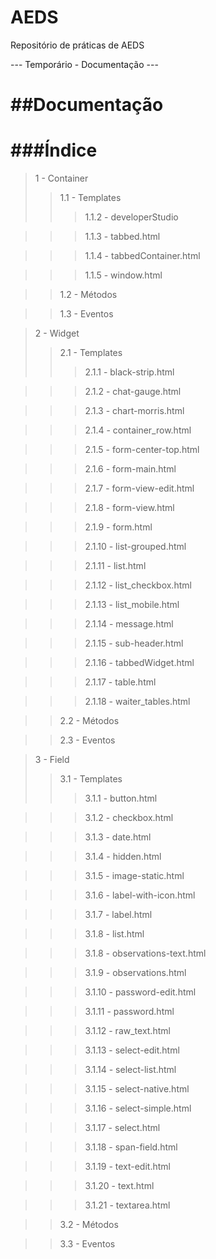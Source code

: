AEDS
====

Repositório de práticas de AEDS

 --- Temporário - Documentação ---

##Documentação
==================
>
###Índice
=================
>
> 1 - Container
>> 1.1 - Templates
>>> 1.1.2 - developerStudio

>>> 1.1.3 - tabbed.html

>>> 1.1.4 - tabbedContainer.html

>>> 1.1.5 - window.html

>> 1.2 - Métodos

>> 1.3 - Eventos

> 2 - Widget
>> 2.1 - Templates
>>> 2.1.1 - black-strip.html

>>> 2.1.2 - chat-gauge.html

>>> 2.1.3 - chart-morris.html

>>> 2.1.4 - container_row.html

>>> 2.1.5 - form-center-top.html

>>> 2.1.6 - form-main.html

>>> 2.1.7 - form-view-edit.html

>>> 2.1.8 - form-view.html

>>> 2.1.9 - form.html

>>> 2.1.10 - list-grouped.html

>>> 2.1.11 - list.html

>>> 2.1.12 - list_checkbox.html

>>> 2.1.13 - list_mobile.html

>>> 2.1.14 - message.html

>>> 2.1.15 - sub-header.html

>>> 2.1.16 - tabbedWidget.html

>>> 2.1.17 - table.html

>>> 2.1.18 - waiter_tables.html

>> 2.2 - Métodos

>>2.3 - Eventos

> 3 - Field
>> 3.1 - Templates
>>> 3.1.1 - button.html

>>> 3.1.2 - checkbox.html

>>> 3.1.3 - date.html

>>> 3.1.4 - hidden.html

>>> 3.1.5 - image-static.html

>>> 3.1.6 - label-with-icon.html

>>> 3.1.7 - label.html

>>> 3.1.8 - list.html

>>> 3.1.8 - observations-text.html

>>> 3.1.9 - observations.html

>>> 3.1.10 - password-edit.html

>>> 3.1.11 - password.html

>>> 3.1.12 - raw_text.html

>>> 3.1.13 - select-edit.html

>>> 3.1.14 - select-list.html

>>> 3.1.15 - select-native.html

>>> 3.1.16 - select-simple.html

>>> 3.1.17 - select.html

>>> 3.1.18 - span-field.html

>>> 3.1.19 - text-edit.html

>>> 3.1.20 - text.html

>>> 3.1.21 - textarea.html

>> 3.2 - Métodos

>> 3.3 - Eventos
